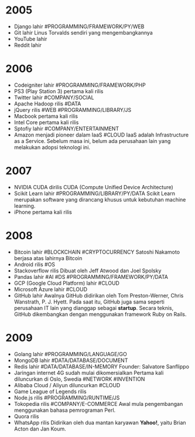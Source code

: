 # 2005
- Django lahir #PROGRAMMING/FRAMEWORK/PY/WEB
- Git lahir
	Linus Torvalds sendiri yang mengembangkannya
- YouTube lahir 
- Reddit lahir
# 2006
- Codeigniter lahir #PROGRAMMING/FRAMEWORK/PHP
- PS3 (Play Station 3) pertama kali rilis
- Twitter lahir #COMPANY/SOCIAL 
- Apache Hadoop rilis #DATA
- jQuery rilis #WEB #PROGRAMMING/LIBRARY/JS
- Macbook pertama kali rilis
- Intel Core pertama kali rilis
- Sptofiy lahir #COMPANY/ENTERTAINMENT 
- Amazon menjadi pioneer dalam IaaS #CLOUD
	IaaS adalah Infrastructure as a Service. Sebelum masa ini, belum ada perusahaan lain yang melakukan adopsi teknologi ini.
# 2007
- NVIDIA CUDA dirilis
  CUDA (Compute Unified Device Architecture)
- Scikit Learn lahir #PROGRAMMING/LIBRARY/PY/DATA
	Scikit Learn merupakan software yang dirancang khusus untuk kebutuhan machine learning.
- iPhone pertama kali rilis
# 2008
- Bitcoin lahir #BLOCKCHAIN #CRYPTOCURRENCY 
	Satoshi Nakamoto berjasa atas lahirnya Bitcoin
- Android rilis #OS
- Stackoverflow rilis
	Dibuat oleh Jeff Atwood dan Joel Spolsky
- Pandas lahir  #AI #DS #PROGRAMMING/FRAMEWORK/PY/DATA 
- GCP (Google Cloud Platform) lahir #CLOUD
- Microsoft Azure lahir #CLOUD
- GitHub lahir
	Awalnya GitHub didirikan oleh Tom Preston-Werner, Chris Wanstrath, P. J. Hyett. Pada saat itu, GitHub juga sama seperti perusahaan IT lain yang dianggap sebagai **startup**. 
	Secara teknis, GitHub dikembangkan dengan menggunakan framework Ruby on Rails.
# 2009
- Golang lahir #PROGRAMMING/LANGUAGE/GO
- MongoDB lahir #DATA/DATABASE/DOCUMENT
- Redis lahir #DATA/DATABASE/IN-MEMORY
	Founder: Salvatore Sanflippo
- Jaringan internet 4G sudah mulai dikomersialkan
	Pertama kali diluncurkan di Oslo, Swedia #NETWORK #INVENTION
- Alibaba Cloud / Aliyun diluncurkan #CLOUD
- Game League of Legends rilis
- Node.js rilis #PROGRAMMING/RUNTIME/JS
- Tokopedia rilis #COMPANY/E-COMMERCE 
	Awal mula pengembangan menggunakan bahasa pemrograman Perl.
- Quora rilis
- WhatsApp rilis
	Didirikan oleh dua mantan karyawan **Yahoo!**, yaitu Brian Acton dan Jan Koum.